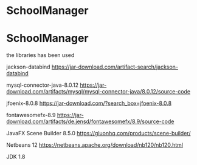 # SchoolManager
# SchoolManager

the libraries has been used

jackson-databind
https://jar-download.com/artifact-search/jackson-databind

mysql-connector-java-8.0.12
https://jar-download.com/artifacts/mysql/mysql-connector-java/8.0.12/source-code


jfoenix-8.0.8
https://jar-download.com/?search_box=jfoenix-8.0.8


fontawesomefx-8.9
https://jar-download.com/artifacts/de.jensd/fontawesomefx/8.9/source-code

JavaFX Scene Builder 8.5.0
https://gluonhq.com/products/scene-builder/

Netbeans 12
https://netbeans.apache.org/download/nb120/nb120.html

JDK 1.8
